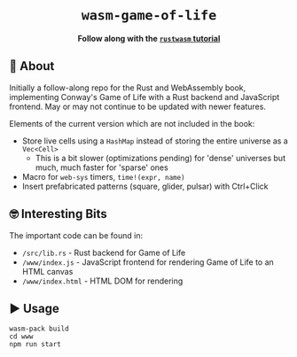 <div align="center">
  <h1><code>wasm-game-of-life</code></h1>
  <strong>

Follow along with the [`rustwasm` tutorial](https://rustwasm.github.io/docs/book/game-of-life/hello-world.html) 

</strong>
</div>

## 📓 About

Initially a follow-along repo for the Rust and WebAssembly book, implementing Conway's Game of Life with a Rust backend
and JavaScript frontend. May or may not continue to be updated with newer features.

Elements of the current version which are not included in the book:

- Store live cells using a `HashMap` instead of storing the entire universe as a `Vec<Cell>`
  -  This is a bit slower (optimizations pending) for 'dense' universes but much, much faster for 'sparse' ones
- Macro for `web-sys` timers, `time!(expr, name)`
- Insert prefabricated patterns (square, glider, pulsar) with Ctrl+Click

## 🤓 Interesting Bits

The important code can be found in:

 - `/src/lib.rs` - Rust backend for Game of Life
 - `/www/index.js` - JavaScript frontend for rendering Game of Life to an HTML canvas
 - `/www/index.html` - HTML DOM for rendering

## ▶ Usage

```
wasm-pack build
cd www
npm run start
```
